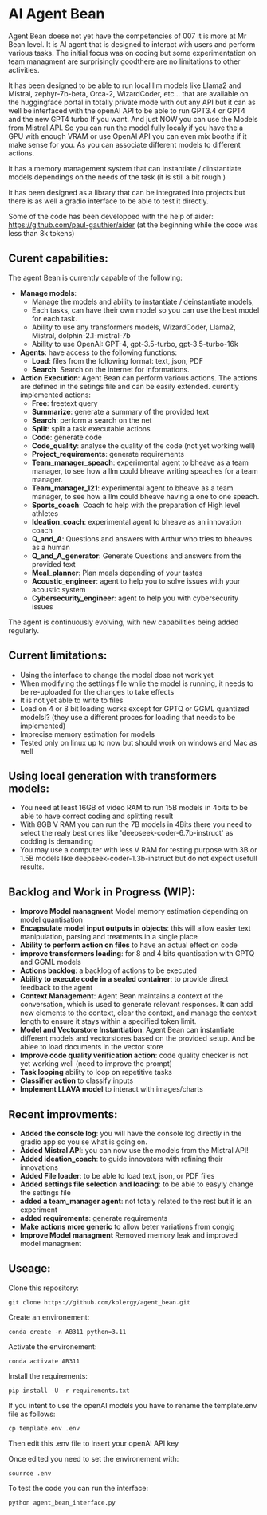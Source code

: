 # AI Agent Bean
Agent Bean doese not yet have the competencies of 007 it is more at Mr Bean level. It is AI agent that is designed to interact with users and perform various tasks. The initial focus was on coding but some experimentation on team managment are surprisingly goodthere are no limitations to other activities. 

It has been designed to be able to run local llm models like Llama2 and Mistral, zephyr-7b-beta, Orca-2, WizardCoder, etc... that are available on the huggingface portal in totally private mode with out any API but it can as well be interfaced with the openAI API to be able to run GPT3.4 or GPT4 and the new GPT4 turbo If you want. And just NOW you can use the Models from Mistral API. So you can run the model fully localy if you have the a GPU with enough VRAM or use OpenAI API you can even mix booths if it make sense for you. As you can associate different models to different actions.

It has a memory management system that can instantiate / dinstantiate models dependings on the needs of the task (it is still a bit rough )

It has been designed as a library that can be integrated into projects but there is as well a gradio interface to be able to test it directly.

Some of the code has been developped with the help of aider: https://github.com/paul-gauthier/aider (at the beginning while the code was less than 8k tokens)

## Curent capabilities:
The agent Bean is currently capable of the following:
- **Manage models**: 
   - Manage the models and ability to instantiate / deinstantiate models, 
   - Each tasks, can have their own model so you can use the best model for each task. 
   - Ability to use any transformers models, WizardCoder, Llama2, Mistral, dolphin-2.1-mistral-7b
   - Ability to use OpenAI: GPT-4, gpt-3.5-turbo, gpt-3.5-turbo-16k 
- **Agents**: have access to the following functions: 
   - **Load**: files from the following format: text, json, PDF 
   - **Search**: Search on the internet for informations. 
- **Action Execution**: Agent Bean can perform various actions. The actions are defined in the setings file and can be easily extended. curently implemented actions:
   - **Free**: freetext query
   - **Summarize**: generate a summary of the provided text
   - **Search**: perform a search on the net
   - **Split**: split a task executable actions 
   - **Code**: generate code 
   - **Code_quality**: analyse the quality of the code (not yet working well)
   - **Project_requirements**: generate requirements
   - **Team_manager_speach**: experimental agent to bheave as a team manager, to see how a llm could bheave writing speaches for a team manager.
   - **Team_manager_121**: experimental agent to bheave as a team manager, to see how a llm could bheave having a one to one speach.
   - **Sports_coach**: Coach to help with the preparation of High level athletes
   - **Ideation_coach**: experimental agent to bheave as an innovation coach
   - **Q_and_A**: Questions and answers with Arthur who tries to bheaves as a human
   - **Q_and_A_generator**: Generate Questions and answers from the provided text
   - **Meal_planner**: Plan meals depending of your tastes
   - **Acoustic_engineer**: agent to help you to solve issues with your acoustic system
   - **Cybersecurity_engineer**: agent to help you with cybersecurity issues
   


The agent is continuously evolving, with new capabilities being added regularly.


## Current limitations:
- Using the interface to change the model dose not work yet 
- When modifying the settings file whlie the model is running, it needs to be re-uploaded for the changes to take effects
- It is not yet able to write to files
- Load on 4 or 8 bit loading works except for GPTQ or GGML quantized models!? (they use a different proces for loading that needs to be implemented)
- Imprecise memory estimation for models
- Tested only on linux up to now but should work on windows and Mac as well


## Using local generation with transformers models:
- You need at least 16GB of video RAM to run 15B models in 4bits to be able to have correct coding and splitting result
- With 8GB V RAM you can run the 7B models in 4Bits there you need to select the realy best ones like 'deepseek-coder-6.7b-instruct' as codding is demanding
- You may use a computer with less V RAM for testing purpose with 3B or 1.5B models like deepseek-coder-1.3b-instruct but do not expect usefull results.


## Backlog and Work in Progress (WIP):
- **Improve Model managment** Model memory estimation depending on model quantisation
- **Encapsulate model input outputs in objects**: this will allow easier text manipulation, parsing and treatments in a single place 
- **Ability to perform action on files** to have an actual effect on code
- **improve transformers loading**: for 8 and 4 bits quantisation with GPTQ and GGML models
- **Actions backlog**: a backlog of actions to be executed
- **Ability to execute code in a sealed container**: to provide direct feedback to the agent
- **Context Management**: Agent Bean maintains a context of the conversation, which is used to generate relevant responses. It can add new elements to the context, clear the context, and manage the context length to ensure it stays within a specified token limit.
- **Model and Vectorstore Instantiation**: Agent Bean can instantiate different models and vectorstores based on the provided setup. And be ablee to load documents in the vector store
- **Improve code quality verification action**: code quality checker is not yet working well (need to improve the prompt)
- **Task looping** ability to loop on repetitive tasks
- **Classifier action** to classify inputs
- **Implement LLAVA model** to interact with images/charts 


## Recent improvments:
- **Added the console log**: you will have the console log directly in the gradio app so you se what is going on.
- **Added Mistral API**: you can now use the models from the Mistral API!
- **Added ideation_coach**: to guide innovators with refining their innovations 
- **Added File loader**: to be able to load text, json, or PDF files
- **Added settings file selection and loading**: to be able to easyly change the settings file
- **added a team_manager agent**: not totaly related to the rest but it is an experiment 
- **added requirements**: generate requirements
- **Make actions more generic** to allow beter variations from congig
- **Improve Model managment** Removed memory leak and improved model managment


## Useage:

Clone this repository:

`git clone https://github.com/kolergy/agent_bean.git`

Create an environement:

`conda create -n AB311 python=3.11`

Activate the environement:

`conda activate AB311`

Install the requirements:

`pip install -U -r requirements.txt`

If you intent to use the openAI models you have to rename the template.env file as follows:

`cp template.env .env`

Then edit this .env file to insert your openAI API key 

Once edited you need to set the environement with:

`sourrce .env`

To test the code you can run the interface:

`python agent_bean_interface.py`
